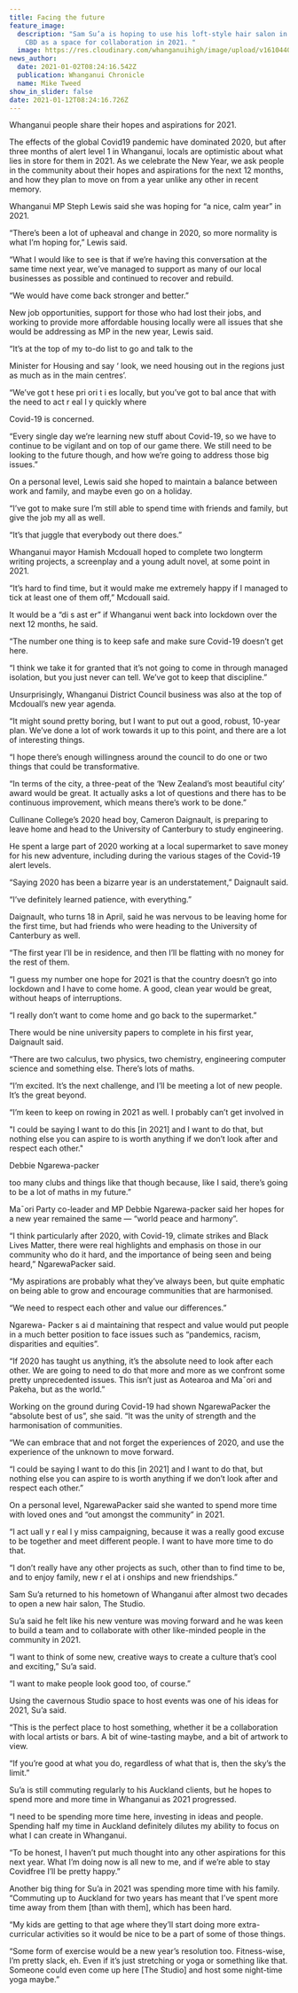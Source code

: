 ```yaml
---
title: Facing the future
feature_image:
  description: "Sam Su’a is hoping to use his loft-style hair salon in Whanganui’s
    CBD as a space for collaboration in 2021. "
  image: https://res.cloudinary.com/whanganuihigh/image/upload/v1610440270/News/Sam-Sua-Facing-the-future.-Chron-2.1.21.jpg
news_author:
  date: 2021-01-02T08:24:16.542Z
  publication: Whanganui Chronicle
  name: Mike Tweed
show_in_slider: false
date: 2021-01-12T08:24:16.726Z
---
```

Whanganui people share their hopes and aspirations for 2021.

The effects of the global Covid19 pandemic have dominated 2020, but after three months of alert level 1 in Whanganui, locals are optimistic about what lies in store for them in 2021. As we celebrate the New Year, we ask people in the community about their hopes and aspirations for the next 12 months, and how they plan to move on from a year unlike any other in recent memory.

Whanganui MP Steph Lewis said she was hoping for “a nice, calm year” in 2021.

“There’s been a lot of upheaval and change in 2020, so more normality is what I’m hoping for,” Lewis said.

“What I would like to see is that if we’re having this conversation at the same time next year, we’ve managed to support as many of our local businesses as possible and continued to recover and rebuild.

“We would have come back stronger and better.”

New job opportunities, support for those who had lost their jobs, and working to provide more affordable housing locally were all issues that she would be addressing as MP in the new year, Lewis said.

“It’s at the top of my to-do list to go and talk to the

Minister for Housing and say ‘ look, we need housing out in the regions just as much as in the main centres’.

“We’ve got t hese pri ori t i es locally, but you’ve got to bal ance that with the need to act r eal l y quickly where

Covid-19 is concerned.

“Every single day we’re learning new stuff about Covid-19, so we have to continue to be vigilant and on top of our game there. We still need to be looking to the future though, and how we’re going to address those big issues.”

On a personal level, Lewis said she hoped to maintain a balance between work and family, and maybe even go on a holiday.

“I’ve got to make sure I’m still able to spend time with friends and family, but give the job my all as well.

“It’s that juggle that everybody out there does.”

Whanganui mayor Hamish Mcdouall hoped to complete two longterm writing projects, a screenplay and a young adult novel, at some point in 2021.

“It’s hard to find time, but it would make me extremely happy if I managed to tick at least one of them off,” Mcdouall said.

It would be a “di s ast er” if Whanganui went back into lockdown over the next 12 months, he said.

“The number one thing is to keep safe and make sure Covid-19 doesn’t get here.

“I think we take it for granted that it’s not going to come in through managed isolation, but you just never can tell. We’ve got to keep that discipline.”

Unsurprisingly, Whanganui District Council business was also at the top of Mcdouall’s new year agenda.

“It might sound pretty boring, but I want to put out a good, robust, 10-year plan. We’ve done a lot of work towards it up to this point, and there are a lot of interesting things.

“I hope there’s enough willingness around the council to do one or two things that could be transformative.

“In terms of the city, a three-peat of the ‘New Zealand’s most beautiful city’ award would be great. It actually asks a lot of questions and there has to be continuous improvement, which means there’s work to be done.”

Cullinane College’s 2020 head boy, Cameron Daignault, is preparing to leave home and head to the University of Canterbury to study engineering.

He spent a large part of 2020 working at a local supermarket to save money for his new adventure, including during the various stages of the Covid-19 alert levels.

“Saying 2020 has been a bizarre year is an understatement,” Daignault said.

“I’ve definitely learned patience, with everything.”

Daignault, who turns 18 in April, said he was nervous to be leaving home for the first time, but had friends who were heading to the University of Canterbury as well.

“The first year I’ll be in residence, and then I’ll be flatting with no money for the rest of them.

“I guess my number one hope for 2021 is that the country doesn’t go into lockdown and I have to come home. A good, clean year would be great, without heaps of interruptions.

“I really don’t want to come home and go back to the supermarket.”

There would be nine university papers to complete in his first year, Daignault said.

“There are two calculus, two physics, two chemistry, engineering computer science and something else. There’s lots of maths.

“I’m excited. It’s the next challenge, and I’ll be meeting a lot of new people. It’s the great beyond.

“I’m keen to keep on rowing in 2021 as well. I probably can’t get involved in

"I could be saying I want to do this [in 2021] and I want to do that, but nothing else you can aspire to is worth anything if we don’t look after and respect each other."

Debbie Ngarewa-packer

too many clubs and things like that though because, like I said, there’s going to be a lot of maths in my future.”

Ma¯ori Party co-leader and MP Debbie Ngarewa-packer said her hopes for a new year remained the same — “world peace and harmony”.

“I think particularly after 2020, with Covid-19, climate strikes and Black Lives Matter, there were real highlights and emphasis on those in our community who do it hard, and the importance of being seen and being heard,” NgarewaPacker said.

“My aspirations are probably what they’ve always been, but quite emphatic on being able to grow and encourage communities that are harmonised.

“We need to respect each other and value our differences.”

Ngarewa- Packer s ai d maintaining that respect and value would put people in a much better position to face issues such as “pandemics, racism, disparities and equities”.

“If 2020 has taught us anything, it’s the absolute need to look after each other. We are going to need to do that more and more as we confront some pretty unprecedented issues. This isn’t just as Aotearoa and Ma¯ori and Pakeha, but as the world.”

Working on the ground during Covid-19 had shown NgarewaPacker the “absolute best of us”, she said. “It was the unity of strength and the harmonisation of communities.

“We can embrace that and not forget the experiences of 2020, and use the experience of the unknown to move forward.

“I could be saying I want to do this [in 2021] and I want to do that, but nothing else you can aspire to is worth anything if we don’t look after and respect each other.”

On a personal level, NgarewaPacker said she wanted to spend more time with loved ones and “out amongst the community” in 2021.

“I act uall y r eal l y miss campaigning, because it was a really good excuse to be together and meet different people. I want to have more time to do that.

“I don’t really have any other projects as such, other than to find time to be, and to enjoy family, new r el at i onships and new friendships.”

Sam Su’a returned to his hometown of Whanganui after almost two decades to open a new hair salon, The Studio.

Su’a said he felt like his new venture was moving forward and he was keen to build a team and to collaborate with other like-minded people in the community in 2021.

“I want to think of some new, creative ways to create a culture that’s cool and exciting,” Su’a said.

“I want to make people look good too, of course.”

Using the cavernous Studio space to host events was one of his ideas for 2021, Su’a said.

“This is the perfect place to host something, whether it be a collaboration with local artists or bars. A bit of wine-tasting maybe, and a bit of artwork to view.

“If you’re good at what you do, regardless of what that is, then the sky’s the limit.”

Su’a is still commuting regularly to his Auckland clients, but he hopes to spend more and more time in Whanganui as 2021 progressed.

“I need to be spending more time here, investing in ideas and people. Spending half my time in Auckland definitely dilutes my ability to focus on what I can create in Whanganui.

“To be honest, I haven’t put much thought into any other aspirations for this next year. What I’m doing now is all new to me, and if we’re able to stay Covidfree I’ll be pretty happy.”

Another big thing for Su’a in 2021 was spending more time with his family. “Commuting up to Auckland for two years has meant that I’ve spent more time away from them [than with them], which has been hard.

“My kids are getting to that age where they’ll start doing more extra-curricular activities so it would be nice to be a part of some of those things.

“Some form of exercise would be a new year’s resolution too. Fitness-wise, I’m pretty slack, eh. Even if it’s just stretching or yoga or something like that. Someone could even come up here [The Studio] and host some night-time yoga maybe.”